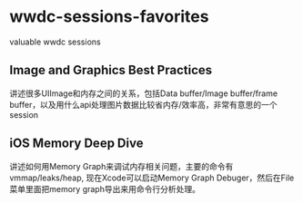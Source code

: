 # wwdc-sessions-favorites
valuable wwdc sessions

## Image and Graphics Best Practices
讲述很多UIImage和内存之间的关系，包括Data buffer/Image buffer/frame buffer，以及用什么api处理图片数据比较省内存/效率高，非常有意思的一个session


## iOS Memory Deep Dive
讲述如何用Memory Graph来调试内存相关问题，主要的命令有vmmap/leaks/heap, 现在Xcode可以启动Memory Graph Debuger，然后在File菜单里面把memory graph导出来用命令行分析处理。
